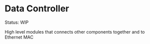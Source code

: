 # Data Controller

Status: WIP

High level modules that connects other components together and to Ethernet MAC
